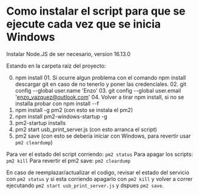 # Como instalar el script para que se ejecute cada vez que se inicia Windows

Instalar Node.JS de ser necesario, version 16.13.0

Estando en la carpeta raíz del proyecto:

0. npm install 01. Si ocurre algun problema con el comando npm install descargar git en caso de no tenerlo y poner las credenciales. 02. git config --global user.name 'Enzo' 03. git config --global user.email 'enzo_vazquez@outlook.com' 04. Volver a tirar npm install, si no se installa probar con npm install --f
1. npm install -g pm2 (con esto se instala el pm2)
2. npm install pm2-windows-startup -g
3. pm2-startup installs
4. pm2 start usb_print_server.js (con esto arranca el script)
5. pm2 save (con esto se debería iniciar con Windows, para revertir usar `pm2 cleardump`)

Para ver el estado del script corriendo: `pm2 status`
Para apagar los scripts: `pm2 kill`
Para revertir el pm2 save: `pm2 cleardump`

En caso de reemplazar/actualizar el codigo, revisar el estado del servicio con `pm2 status` y si esta corriendo
apagarlo con `pm2 kill` y volver a correr ejecutando `pm2 start usb_print_server.js` y dspues `pm2 save`.
